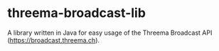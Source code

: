 # threema-broadcast-lib
A library written in Java for easy usage of the Threema Broadcast API (https://broadcast.threema.ch).
